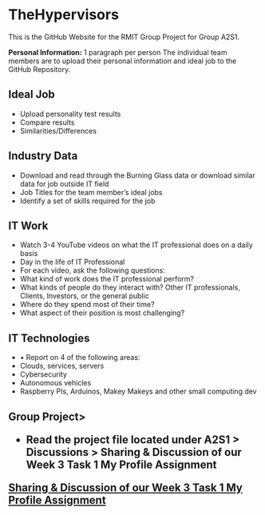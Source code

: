 <html>
<head>
<h1>TheHypervisors</h1>
</head>
<body>
This is the GitHub Website for the RMIT Group Project for Group A2S1. <br>

<b>Personal Information:</b> 1 paragraph per person
The individual team members are to upload their personal information and ideal job to the GitHub Repository.<br>

<h2>Ideal Job</h2>
  <ul>
    <li>Upload personality test results</li>
    <li>Compare results</li>
    <li>Similarities/Differences</li>
  </ul>

<h2>Industry Data</h2>
  <ul>
    <li>Download and read through the Burning Glass data or download similar data for job outside IT field</li>
    <li>Job Titles for the team member’s ideal jobs</li>
    <li>Identify a set of skills required for the job</li>
  </ul>

<h2>IT Work</h2>
  <ul>
    <li>Watch 3-4 YouTube videos on what the IT professional does on a daily basis</li>
    <li>Day in the life of IT Professional</li>
    <li>For each video, ask the following questions:</li>
      <li>What kind of work does the IT professional perform?</li>
      <li>What kinds of people do they interact with? Other IT professionals, Clients, Investors, or the general public</li>
      <li>Where do they spend most of their time?</li>
      <li>What aspect of their position is most challenging?</li>
  </ul>

<h2>IT Technologies</h2>
  <ul>
    <li>•	Report on 4 of the following areas:</li>
      <li>Clouds, services, servers </li>
      <li>Cybersecurity </li>
      <li>Autonomous vehicles</li>
      <li>Raspberry PIs, Arduinos, Makey Makeys and other small computing dev </li>
  </ul>

<h2>Group Project>
  <ul>
    <li>Read the project file located under A2S1 > Discussions > Sharing & Discussion of our Week 3 Task 1 My Profile Assignment</li>
  </ul>
  <a href="https://rmit.instructure.com/groups/398150/discussion_topics/1390034">Sharing & Discussion of our Week 3 Task 1 My Profile Assignment</a>

</body>
</html>
